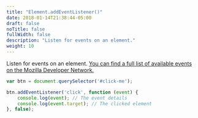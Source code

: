 ```yaml
---
title: "Element.addEventListener()"
date: 2018-01-14T21:38:44-05:00
draft: false
noTitle: false
fullWidth: false
description: "Listen for events on an element."
weight: 10
---
```


Listen for events on an element. [You can find a full list of available events on the Mozilla Developer Network.](https://developer.mozilla.org/en-US/docs/Web/Events)

```javascript
var btn = document.querySelector('#click-me');

btn.addEventListener('click', function (event) {
	console.log(event); // The event details
	console.log(event.target); // The clicked element
}, false);
```